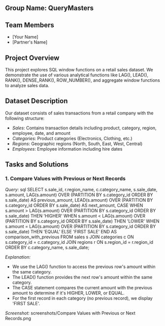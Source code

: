 ## Group Name: QueryMasters

## Team Members
- [Your Name]
- [Partner's Name]

## Project Overview
This project explores SQL window functions on a retail sales dataset. We demonstrate the use of various analytical functions like LAG(), LEAD(), RANK(), DENSE_RANK(), ROW_NUMBER(), and aggregate window functions to analyze sales data.

## Dataset Description
Our dataset consists of sales transactions from a retail company with the following structure:

- *Sales*: Contains transaction details including product, category, region, employee, date, and amount
- *Categories*: Product categories (Electronics, Clothing, etc.)
- *Regions*: Geographic regions (North, South, East, West, Central)
- *Employees*: Employee information including hire dates

## Tasks and Solutions

### 1. Compare Values with Previous or Next Records

*Query:*
sql
SELECT 
    s.sale_id,
    r.region_name,
    c.category_name,
    s.sale_date,
    s.amount,
    LAG(s.amount) OVER (PARTITION BY s.category_id ORDER BY s.sale_date) AS previous_amount,
    LEAD(s.amount) OVER (PARTITION BY s.category_id ORDER BY s.sale_date) AS next_amount,
    CASE 
        WHEN s.amount > LAG(s.amount) OVER (PARTITION BY s.category_id ORDER BY s.sale_date) THEN 'HIGHER'
        WHEN s.amount < LAG(s.amount) OVER (PARTITION BY s.category_id ORDER BY s.sale_date) THEN 'LOWER'
        WHEN s.amount = LAG(s.amount) OVER (PARTITION BY s.category_id ORDER BY s.sale_date) THEN 'EQUAL'
        ELSE 'FIRST SALE'
    END AS comparison_with_previous
FROM 
    sales s
JOIN 
    categories c ON s.category_id = c.category_id
JOIN 
    regions r ON s.region_id = r.region_id
ORDER BY 
    c.category_name, 
    s.sale_date;


*Explanation:*
- We use the LAG() function to access the previous row's amount within the same category.
- The LEAD() function provides the next row's amount within the same category.
- The CASE statement compares the current amount with the previous amount to determine if it's HIGHER, LOWER, or EQUAL.
- For the first record in each category (no previous record), we display 'FIRST SALE'.

*Screenshot:*
screenshots/Compare Values with Previous or Next Records.png

